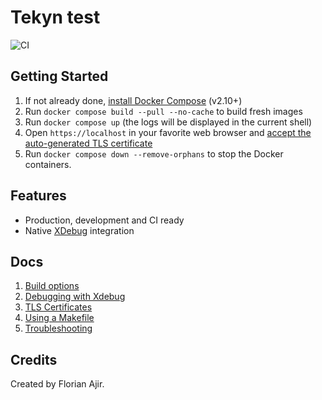# Tekyn test

![CI](https://github.com/florianajir/tekyn-test/workflows/CI/badge.svg)

## Getting Started

1. If not already done, [install Docker Compose](https://docs.docker.com/compose/install/) (v2.10+)
2. Run `docker compose build --pull --no-cache` to build fresh images
3. Run `docker compose up` (the logs will be displayed in the current shell)
4. Open `https://localhost` in your favorite web browser and [accept the auto-generated TLS certificate](https://stackoverflow.com/a/15076602/1352334)
5. Run `docker compose down --remove-orphans` to stop the Docker containers.

## Features

* Production, development and CI ready
* Native [XDebug](docs/xdebug.md) integration

## Docs

1. [Build options](docs/build.md)
2. [Debugging with Xdebug](docs/xdebug.md)
3. [TLS Certificates](docs/tls.md)
4. [Using a Makefile](docs/makefile.md)
5. [Troubleshooting](docs/troubleshooting.md)

## Credits

Created by Florian Ajir.
